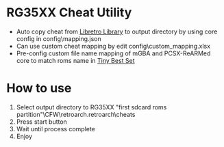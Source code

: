 # RG35XX Cheat Utility
- Auto copy cheat from [Libretro Library](https://github.com/libretro/libretro-database) to output directory by using core config in config\mapping.json<br>
- Can use custom cheat mapping by edit config\custom_mapping.xlsx<br>
- Pre-config custom file name mapping of mGBA and PCSX-ReARMed core to match roms name in [Tiny Best Set](https://archive.org/details/tiny-best-set-go)<br>

# How to use
1. Select output directory to RG35XX "first sdcard roms partition"\CFW\retroarch\.retroarch\cheats<br>
2. Press start button<br>
3. Wait until process complete<br>
4. Enjoy<br>
